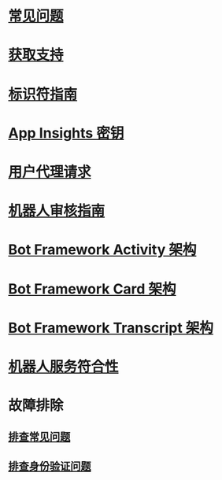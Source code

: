 # [常见问题](../bot-service-resources-bot-framework-faq.md)
# [获取支持](../bot-service-resources-links-help.md)
# [标识符指南](../bot-service-resources-identifiers-guide.md)
# [App Insights 密钥](../bot-service-resources-app-insights-keys.md)
# [用户代理请求](../bot-service-resources-user-agent.md)
# [机器人审核指南](../bot-service-review-guidelines.md)
# [Bot Framework Activity 架构](https://github.com/Microsoft/BotBuilder/blob/hub/specs/botframework-activity/botframework-activity.md)
# [Bot Framework Card 架构](https://github.com/Microsoft/BotBuilder/blob/hub/specs/botframework-activity/botframework-cards.md)
# [Bot Framework Transcript 架构](https://github.com/Microsoft/BotBuilder/blob/hub/specs/transcript/transcript.md)
# [机器人服务符合性](../v4sdk/bot-service-compliance.md)
# 故障排除
## [排查常见问题](../bot-service-troubleshoot-general-problems.md)
## [排查身份验证问题](../bot-service-troubleshoot-authentication-problems.md)
